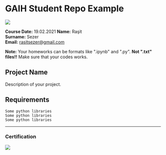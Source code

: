 # GAIH Student Repo Example
![](img/logo.png)

**Course Date:** 19.02.2021 
**Name:** Raşit  
**Surname:** Sezer  
**Email:** rasitsezer@gmail.com  

**Note:** Your homeworks can be formats like ".ipynb" and ".py". **Not ".txt" files!!** Make sure that your codes works.  

## Project Name
Description of your project.

## Requirements
```
Some python libraries
Some python libraries
Some python libraries
```
---

### Certification
![](img/certificate_ex.png)

